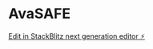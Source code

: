 # AvaSAFE

[Edit in StackBlitz next generation editor ⚡️](https://stackblitz.com/~/github.com/Felipesba/AvaSAFE)